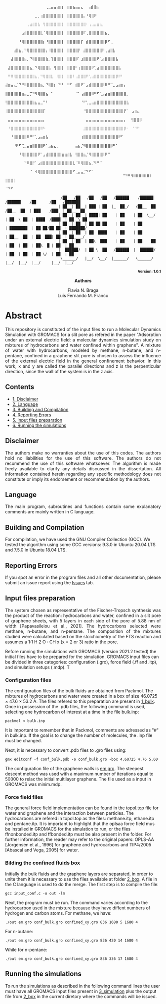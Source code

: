 ```
                                    ⠀⠀⠀⠀⠀⠀⠀⠀⠀⠀⠀⠀⠀⠀⠀⢀⣀⣤⣤⣴⣶⡆⠀⣶⣶⣦⣤⣤⣄⠀ ⢠⣾⣿⣦
                                    ⠀⠀⠀⠀⠀⠀⠀⠀⠀⠀⠀⣀⡀⢰⣿⣿⣿⣿⣿⣿⣿⡇⠀⣿⣿⣿⣿⣿⣿⡄⠘⢿⣿⠟
                                    ⠀⠀⠀⠀⠀⠀⠀⠀⢀⣴⣾⣿⣧⠀⢻⣿⣿⣿⣿⣿⣿⡇⠀⣿⣿⣿⣿⣿⣿⣿⠂⢠⣠⣤⣶⣦⡀
                                    ⠀⠀⠀⠀⠀⠀⣠⣾⣿⣿⣿⣿⣿⣇⠈⢿⣿⣿⣿⣿⣿⡇⠀⣿⣿⣿⣿⣿⣿⠏⢀⣿⣿⣿⣿⣿⣿⣦⡀
                                    ⠀⠀⠀⠀⠀⠘⢿⣿⣿⣿⣿⣿⣿⣿⡆⠘⣿⣿⣿⣿⣿⡇⠀⣿⣿⣿⣿⣿⡏⠀⣾⣿⣿⣿⣿⣿⣿⡿⠋⢀
                                    ⠀⠀⠀⣴⣿⣦⡀⠙⢿⣿⣿⣿⣿⣿⣿⡄⠸⣿⣿⣿⣿⡇⠀⣿⣿⣿⣿⡟⠀⣼⣿⣿⣿⣿⣿⣿⠟⢀⣴⣿⣧
                                    ⠀⠀⣼⣿⣿⣿⣿⣦⡀⠙⢿⣿⣿⣿⣿⣷⡀⢹⣿⣿⣿⡇⠀⣿⣿⣿⡿⠁⣰⣿⣿⣿⣿⣿⠟⢁⣴⣿⣿⣿⣿⣧
                                    ⠀⣼⣿⣿⣿⣿⣿⣿⣿⣦⡀⠙⢿⣿⣿⣿⣧⠀⢻⣿⣿⡇⠀⣿⣿⣿⠃⢰⣿⣿⣿⣿⠟⢁⣴⣿⣿⣿⣿⣿⣿⣿⣧
                                    ⠀⠛⠿⢿⣿⣿⣿⣿⣿⣿⣿⣦⡀⠙⢿⣿⣿⣇⠀⢿⣿⡇⠀⣿⣿⠇⢠⣿⣿⣿⠟⢁⣴⣿⣿⣿⣿⣿⣿⣿⣿⡿⠟⠃
                                    ⣼⣶⣤⣄⡈⠙⠛⠿⣿⣿⣿⣿⣿⣦⡀⠙⢿⣿⡆⠈⠛⠃⠀⠛⠋⠀⣾⣿⠟⠁⣠⣾⣿⣿⣿⣿⡿⠿⠛⠉⣀⣠⣴⣶⡄
                                    ⣿⣿⣿⣿⣿⣿⣶⣤⣀⡉⠙⠻⢿⣿⣿⣦⠀⠁⠀⠀⠀⠀⠀⠀⠀⠀⠈⠁⢠⣾⣿⣿⠿⠛⠋⢁⣠⣴⣶⣿⣿⣿⣿⣿⣿⡀
                                    ⢻⣿⣿⣿⣿⣿⣿⣿⣿⣿⣷⣦⣤⣀⠉⠃⠀⠀⠀⠀⠀⠀⠀⠀⠀⠀⠀⠀⠈⠋⢁⣀⣤⣶⣿⣿⣿⣿⣿⣿⣿⣿⣿⣿⣿⣧
                                    ⢸⣿⣿⣿⣿⣿⣿⣿⣿⣿⣿⣿⣿⣿⡏⠀⠀⠀⠀⠀⠀⠀⠀⠀⠀⠀⠀⠀⠀⠘⣿⣿⣿⣿⣿⣿⣿⣿⣿⣿⣿⣿⣿⣿⡟⠁⠀⣠⣶⣄
                                    ⠀⣤⣤⣤⣤⣤⣤⣤⣤⣤⣤⣤⣤⣤⡄⠀⠀⠀⠀⠀⠀⠀⠀⠀⠀⠀⠀⠀⠀⠀⣤⣤⣤⣤⣤⣤⣤⣤⣤⣤⣤⣤⣤⣤⡄⠀ ⢻⣿⣿⡿
                                    ⠀⠘⣿⣿⣿⣿⣿⣿⣿⣿⣿⣿⣿⠿⠓⠀⠀⠀⠀⠀⠀⠀⠀⠀⠀⠀⠀⠀⠀⣸⣿⣿⣿⣿⣿⣿⣿⣿⣿⣿⣿⣿⣿⣿⡿⠂⠀⠈⠙⠋
                                    ⠀⠀⠘⣿⣿⣿⣿⣿⠿⠛⠋⢁⣠⣤⣶⣧⠀⠀⠀⠀⠀⠀⠀⠀⠀⠀⠀⠀⢰⣿⣿⣿⣿⣿⣿⣿⣿⣿⣿⣿⣿⣿⠟⠋
                                    ⠀⠀⠀⠘⠟⠋⢉⣀⣤⣶⣿⣿⣿⣿⠟⠁⣠⣦⣄⡀⠀⠀⠀⠀⠀⠀⣤⣦⡈⠻⣿⣿⣿⣿⣿⣿⣿⣿⣿⡿⠛⠁
                                    ⠀⠀⠀⠀⠀⠘⢿⣿⣿⣿⣿⣿⠟⠁⣠⣾⣿⣿⣿⣿⣿⣶⣶⣾⣧⠀⢻⣿⣿⣦⡈⠻⣿⣿⣿⣿⡿⠟⠉
                                    ⠀⠀⠀⠀⠀⠀⠀⠙⠿⣿⡟⠁⣠⣾⣿⣿⣿⣿⣿⣿⣿⣿⣿⣿⣿⣇⠈⠿⢿⣿⣿⣦⡈⠻⠛⠉
                                    ⠀⠀⠀⠀⠀⠀⠀⠀⠀⠈⠀⠺⢿⣿⣿⣿⣿⣿⣿⣿⣿⣿⣿⣿⣿⠋⢀⣤⣤⡈⠙⠋⠁
                                    ⠀⠀⠀⠀⠀⠀⠀⠀⠀⠀⠀⠀⠀⠀⠉⠙⠛⠻⠿⠿⠿⠿⠿⠿⠇⠀ ⣿⣿⣿⡇
                                    ⠀⠀⠀⠀⠀⠀⠀⠀⠀⠀⠀⠀⠀⠀⠀⠀⠀⠀⠀⠀⠀⠀⠀⠀⠀⠀   ⠈⠙⠋

                         /██   /██   /██   /██   /██████    /██████     /██████    /██      /██   /███████
                        | ██  | ██  | ███ | ██  |_  ██_/   /██__  ██   /██__  ██  | ███    /███  | ██__  ██
                        | ██  | ██  | ████| ██    | ██    | ██  \__/  | ██  \ ██  | ████  /████  | ██  \ ██
                        | ██  | ██  | ██ ██ ██    | ██    | ██        | ████████  | ██ ██/██ ██  | ███████/
                        | ██  | ██  | ██  ████    | ██    | ██        | ██__  ██  | ██  ███| ██  | ██____/
                        | ██  | ██  | ██\  ███    | ██    | ██    ██  | ██  | ██  | ██\  █ | ██  | ██
                        |  ██████/  | ██ \  ██   /██████  |  ██████/  | ██  | ██  | ██ \/  | ██  | ██
                         \______/   |__/  \__/  |______/   \______/   |__/  |__/  |__/     |__/  |__/
```
<p align="right"><b><sub>Version: 1.0.1</sub></b></p>

<p align="center"><b>Authors</b></p>
<p align="center">
Flavia N. Braga<br>
Luís Fernando M. Franco<br>
 
# Abstract 
<p align="justify">
This repository is constituted of the input files to run a Molecular Dynamics Simulation with GROMACS for a slit pore as refered in the paper "Adsorption under an external electric field: a molecular dynamics simulation study on mixtures of hydrocarbons and water confined
within graphene". A mixture of water with hydrocarbons, modeled by methane, n-butane, and n-pentane, confined in a graphene slit pore is chosen to assess the influence of the external electric field in the general confinement behavior. In this work, x and y are called the parallel directions and z is the perpenticular direction, since the wall of the system is in the z axis.
 
 
## Contents
* <a href="#disclaimer">1. Disclaimer</a>
* <a href="#language">2. Language</a>
* <a href="#building-and-compilation">3. Building and Compilation</a>
* <a href="#reporting-errors">4. Reporting Errors</a>
* <a href="#input-files-preparation">5. Input files preparation</a>
* <a href="#running-the-simulations">6. Running the simulations</a>
  


## Disclaimer
<p align="justify">
The authors make no warranties about the use of this codes. The authors hold no liabilities for the use of this software. The authors do not recommend the use of this software whatsoever. The algorithm is made freely available to clarify any details discussed in the dissertation. All information contained herein regarding any specific methodology does not constitute or imply its endorsement or recommendation by the authors.
</p>

## Language
<p align="justify">
The main program, subroutines and functions contain some explanatory comments are mainly written in C language. 
</p>

## Building and Compilation
<p align="justify">

  For compilation, we have used the GNU Compiler Collection (GCC). We tested the algorithm using some GCC versions: 9.3.0 in Ubuntu 20.04 LTS and 7.5.0 in Ubuntu 18.04 LTS.
</p>

## Reporting Errors
<p align="justify">
If you spot an error in the program files and all other documentation, please submit an issue report using the <a href="https://github.com/Flavianbraga/Codes-for-dissertation/issues)">Issues</a> tab.
</p>

## Input files preparation
<p align="justify">
The system chosen as representative of the Fischer-Tropsch synthesis was the product of the reaction: hydrocarbons and water, confined in a slit pore of graphene sheets, with 5 layers in each side of the pore of 5.88 nm of width [Papavasileiou et al., 2021]. The hydrocarbons selected were methane, n-butane, and n-pentane. The composition of the mixtures studied were calculated based on the stoichiometry of the FTS reaction and assumes a 1:1 H 2 O : CH x (x = 2 or 3) ratio in the pore.

Before running the simulations with GROMACS (version 2021.2 tested) the initial files have to be prepared for the simulation. GROMACS input files can be divided in three categories: configuration (.gro), force field (.ff and .itp), and simulation setups (.mdp). T
</p>

### Configuration files 

The configuration files of the bulk fluids are obtained from Packmol. The mixtures of hydrocarbons and water were created in a box of size 46.0725 × 47.6 × 53.2 Å. The files refered to this preparation are present in <a href="https://github.com/Flavianbraga/Simulation-of-confined-hydrocarbons-and-water-/tree/main/1_bulk">1_bulk</a>. Once in possession of the .pdb files, the following command is used, selecting one hydrocarbon of interest at a time in the file bulk.inp:

  ```console
 packmol < bulk.inp
 ```
It is important to remember that in Packmol, comments are adressed as "#" in bulk.inp. If the goal is to change the number of molecules, the .inp file must be changed.
 
Next, it is necessary to convert .pdb files to .gro files using:
 
  ```console
gmx editconf -f conf_bulk.pdb -o conf_bulk.gro -box 4.60725 4.76 5.60
  ``` 
  
The configuration file of the graphene walls is  <a href="https://github.com/Flavianbraga/Simulation-of-confined-hydrocarbons-and-water-/blob/main/2_box/em.gro">em.gro</a>. The steepest descent method was used with a maximum number of iterations equal to 50000 to relax the initial multilayer graphene. The file used as a input in GROMACS was minim.mdp.


### Force field files

The general force field implementation can be found in the topol.top file for water and graphene  and the interaction between particles. The hydrocarbons are refered in topol.top as the files: methane.itp, ethane.itp and pentane.itp. It is important to highlight that the oplsaa force field mus be installed in GROMACS for the simulation to run, or the files ffnonbonded.itp and ffbonded.itp must be also present in the folder. For further information, the reader may refer to the original papers: OPLS-AA [Jorgensen et al., 1996] for graphene and hydrocarbons and TIP4/2005 [Abascal and Vega, 2005] for water.

### Bilding the confined fluids box

Initially the bulk fluids and the graphene layers are separated, in order to unite them it is necessary to use the files available at folder <a href="https://github.com/Flavianbraga/Simulation-of-confined-hydrocarbons-and-water-/tree/main/2_box">2_box</a>. A file in the C language is used to do the merge. The first step is to compile the file:

  ```console
 gcc input_conf.c -o out -lm
 ```
Next, the program must be run. The command varies according to the hydrocarbon used in the mixture because they have diffent numbers of hydrogen and carbon atoms. For methane, we have:
 
  ```console
./out em.gro conf_bulk.gro confined_xy.gro 836 1680 5 1680 4
  ``` 
  
  For n-butane:
  
  ```console
  ./out em.gro conf_bulk.gro confined_xy.gro 836 420 14 1680 4 
  ``` 
  
  While for n-pentane:
  
  ```console
  ./out em.gro conf_bulk.gro confined_xy.gro 836 336 17 1680 4 
  ``` 

## Running the simulations

To run the simulations as described in the following command lines the user must have all GROMACS input files present in <a href="https://github.com/Flavianbraga/Simulation-of-confined-hydrocarbons-and-water-/tree/main/3_simulation">3_simulation</a> plus the output file from <a href="https://github.com/Flavianbraga/Simulation-of-confined-hydrocarbons-and-water-/tree/main/2_box">2_box</a> in the current diretory where the commands will be issued.
